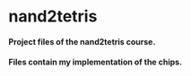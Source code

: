 # nand2tetris

#### Project files of the nand2tetris course.
#### Files contain my implementation of the chips. 
